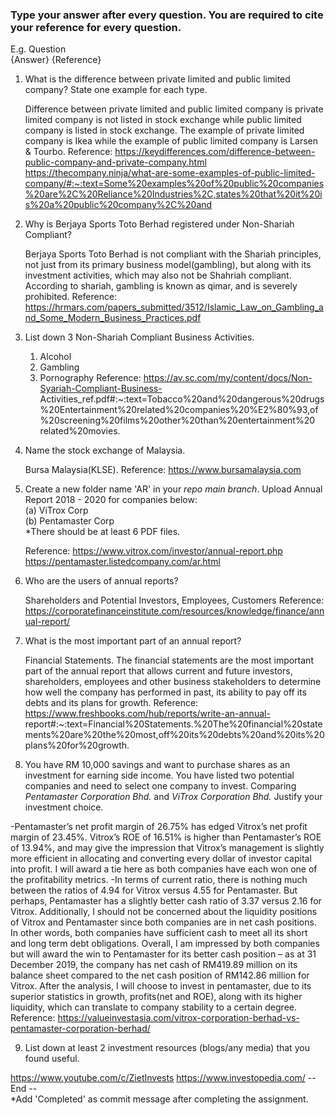### Type your answer after every question. You are required to cite your reference for every question.

E.g. Question <br>
{Answer} {Reference}

1. What is the difference between private limited and public limited company? State one example for each type.
  
   Difference between private limited and public limited company is private limited company is not listed in stock exchange while public limited company is listed in      stock exchange. The example of private limited company is Ikea while the example of public limited company is Larsen & Tourbo.
   Reference:
   https://keydifferences.com/difference-between-public-company-and-private-company.html
  https://thecompany.ninja/what-are-some-examples-of-public-limited-company/#:~:text=Some%20examples%20of%20public%20companies%20are%2C%20Reliance%20Industries%2C,states%20that%20it%20is%20a%20public%20company%2C%20and
    
2. Why is Berjaya Sports Toto Berhad registered under Non-Shariah Compliant?
   
   Berjaya Sports Toto Berhad is not compliant with the Shariah principles, not just from its primary business model(gambling), but along with its investment              activities, which may also not be Shahriah compliant. According to shariah, gambling is known as qimar, and is severely prohibited.
   Reference:
   https://hrmars.com/papers_submitted/3512/Islamic_Law_on_Gambling_and_Some_Modern_Business_Practices.pdf
   
3. List down 3 Non-Shariah Compliant Business Activities. 
  
   1. Alcohol 
   2. Gambling 
   3. Pornography
   Reference:
   https://av.sc.com/my/content/docs/Non-Syariah-Compliant-Business-              Activities_ref.pdf#:~:text=Tobacco%20and%20dangerous%20drugs%20Entertainment%20related%20companies%20%E2%80%93,of%20screening%20films%20other%20than%20entertainment%20    related%20movies.
4. Name the stock exchange of Malaysia.
   
   Bursa Malaysia(KLSE).
   Reference:
   https://www.bursamalaysia.com
  
5. Create a new folder name 'AR' in your _repo main branch_. Upload Annual Report 2018 - 2020 for companies below: <br>
(a) ViTrox Corp <br>
(b) Pentamaster Corp <br> 
*There should be at least 6 PDF files. <br>
   
   Reference:
   https://www.vitrox.com/investor/annual-report.php 
   https://pentamaster.listedcompany.com/ar.html
   
6. Who are the users of annual reports?
  
   Shareholders and Potential Investors, Employees, Customers
   Reference:
   https://corporatefinanceinstitute.com/resources/knowledge/finance/annual-report/
   
7. What is the most important part of an annual report?
   
   Financial Statements. The financial statements are the most important part of the annual report that allows current and future investors, shareholders, employees      and other business stakeholders to determine how well the company has performed in past, its ability to pay off its debts and its plans for growth.
   Reference:
   https://www.freshbooks.com/hub/reports/write-an-annual-  report#:~:text=Financial%20Statements.%20The%20financial%20statements%20are%20the%20most,off%20its%20debts%20and%20its%20plans%20for%20growth.
   
8. You have RM 10,000 savings and want to purchase shares as an investment for earning side income. 
You have listed two potential companies and need to select one company to invest. 
Comparing _Pentamaster Corporation Bhd._ and _ViTrox Corporation Bhd._ Justify your investment choice. 

-Pentamaster’s net profit margin of 26.75% has edged Vitrox’s net profit margin of 23.45%. Vitrox’s ROE of 16.51% is higher than Pentamaster’s ROE of 13.94%, and may give the impression that Vitrox’s management is slightly more efficient in allocating and converting every dollar of investor capital into profit. I will award a tie here as both companies have each won one of the profitability metrics. 
-In terms of current ratio, there is nothing much between the ratios of 4.94 for Vitrox versus 4.55 for Pentamaster. But perhaps, Pentamaster has a slightly better     cash ratio of 3.37 versus 2.16 for Vitrox. Additionally, I should not be concerned about the liquidity positions of Vitrox and Pentamaster since both companies are in net cash positions. In other words, both companies have sufficient cash to meet all its short and long term debt obligations. Overall, I am impressed by both companies but will award the win to Pentamaster for its better cash position – as at 31 December 2019, the company has net cash of RM419.89 million on its balance sheet compared to the net cash position of RM142.86 million for Vitrox.
After the analysis, I will choose to invest in pentamaster, due to its superior statistics in growth, profits(net and ROE), along with its higher liquidity, which can translate to company stability to a certain degree.
   Reference:
   https://valueinvestasia.com/vitrox-corporation-berhad-vs-pentamaster-corporation-berhad/
   
9. List down at least 2 investment resources (blogs/any media) that you found useful.
  
  https://www.youtube.com/c/ZietInvests
   https://www.investopedia.com/ 
-- End -- <br>
*Add 'Completed' as commit message after completing the assignment.
